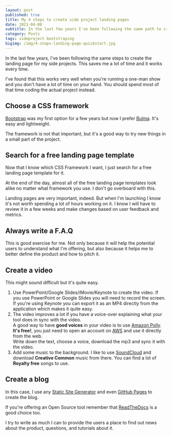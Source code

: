 ```yaml
---
layout: post
published: true
title: My 4 steps to create side project landing pages
date: 2021-04-08
subtitle: In the last few years I've been following the same path to create the landing page for my side projects. This saves me a lot of time and it works every time.
category: Posts
tags: sideproject bootstraping
bigimg: /img/4-steps-landing-page-quickstart.jpg
---
```


In the last few years, I've been following the same steps to create the landing page for my side projects. This saves me a lot of time and it works every time.

I've found that this works very well when you're running a one-man show and you don't have a lot of time on your hand. You should spend most of that time coding the actual project instead.

## Choose a CSS framework
[Bootstrap](https://getbootstrap.com/) was my first option for a few years but now I prefer [Bulma](https://bulma.io/). It's easy and lightweight.

The framework is not that important, but it's a good way to try new things in a small part of the project.

## Search for a free landing page template
Now that I know which CSS Framework I want, I just search for a free landing page template for it.

At the end of the day, almost all of the free landing page templates look alike no matter what framework you use. I don't go overboard with this.

Landing pages are very important, indeed. But when I'm launching I know it's not worth spending a lot of hours working on it. I know I will have to review it in a few weeks and make changes based on user feedback and metrics.

## Always write a F.A.Q
This is good exercise for me. Not only because it will help the potential users to understand what I'm offering, but also because it helps me to better define the product and how to pitch it.

## Create a video
This might sound difficult but it's quite easy.

1. Use PowerPoint/Google Slides/iMovie/Keynote to create the video. If you use PowerPoint or Google Slides you will need to record the screen.  
If you're using Keynote you can export it as an MP4 directly from the application which makes it quite easy.
2. The video improves a lot if you have a voice-over explaining what your tool does in sync with the video.  
A good way to have **good voices** in your video is to use [Amazon Polly](https://aws.amazon.com/polly/). **It's free!**, you just need to open an account on [AWS](https://aws.amazon.com) and use it directly from the web.  
Write down the text, choose a voice, download the mp3 and sync it with the video.
3. Add some music to the background. I like to use [SoundCloud](https://soundcloud.com/) and download **Creative Common** music from there. You can find a lot of **Royalty free** songs to use.

## Create a blog
In this case, I use any [Static Site Generator](https://jamstack.org/generators/) and even [GitHub Pages](https://pages.github.com/) to create the blog.   

If you're offering an Open Source tool remember that [ReadTheDocs](https://readthedocs.org/) is a good choice too.  

I try to write as much I can to provide the users a place to find out news about the product, questions, and tutorials about it.